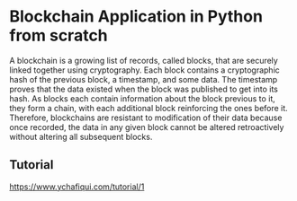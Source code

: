 # Blockchain Application in Python from scratch
A blockchain is a growing list of records, called blocks, that are securely linked together using cryptography. Each block contains a cryptographic hash of the previous block, a timestamp, and some data. The timestamp proves that the data existed when the block was published to get into its hash. As blocks each contain information about the block previous to it, they form a chain, with each additional block reinforcing the ones before it. Therefore, blockchains are resistant to modification of their data because once recorded, the data in any given block cannot be altered retroactively without altering all subsequent blocks.

## Tutorial
https://www.ychafiqui.com/tutorial/1
